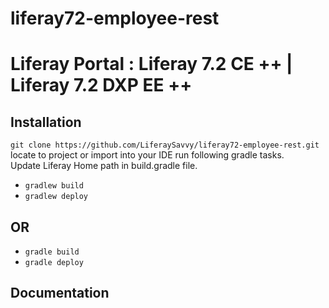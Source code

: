 # liferay72-employee-rest
# Liferay Portal : Liferay 7.2 CE ++ | Liferay 7.2 DXP EE ++
## Installation
`git clone https://github.com/LiferaySavvy/liferay72-employee-rest.git`    
locate to project or import into your IDE run following gradle tasks.  
Update Liferay Home path in build.gradle file.
* `gradlew build`
* `gradlew deploy`
## OR
* `gradle build`
* `gradle deploy`
## Documentation 
